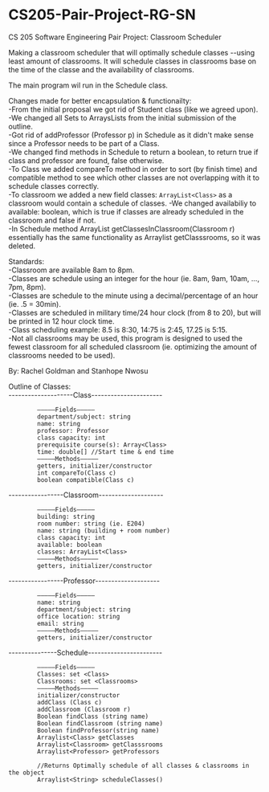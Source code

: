 # CS205-Pair-Project-RG-SN
CS 205 Software Engineering Pair Project: Classroom Scheduler

Making a classroom scheduler that will optimally schedule classes --using least amount of classrooms. It will schedule classes in classrooms base on the time of the classe and the availability of classrooms.

The main program wil run in the Schedule class. 

Changes made for better encapsulation & functionailty:  
-From the initial proposal we got rid of Student class (like we agreed upon).  
-We changed all Sets to ArraysLists from the initial submission of the outline.  
-Got rid of addProfessor (Professor p) in Schedule as it didn't make sense since a Professor needs to be part of a Class.    
-We changed find methods in Schedule to return a boolean, to return true if class and professor are found, false otherwise.  
-To Class we added compareTo method in order to sort (by finish time) and compatible method to see which other classes are not overlapping with it to schedule classes correctly.  
-To classroom we added a new field classes: ```ArrayList<Class>``` as a classroom would contain a schedule of classes. 
-We changed availabiliy to available: boolean, which is true if classes are already scheduled in the classroom and false if not.   
-In Schedule method ArrayList<Class> getClassesInClassroom(Classroom r) essentially has the same functionality as Arraylist<Classroom> getClasssrooms, so it was deleted.

Standards:    
-Classroom are available 8am to 8pm.      
-Classes are schedule using an integer for the hour (ie. 8am, 9am, 10am, ..., 7pm, 8pm).     
-Classes are schedule to the minute using a decimal/percentage of an hour (ie. .5 = 30min).    
-Classes are scheduled in military time/24 hour clock (from 8 to 20), but will be printed in 12 hour clock time.  
-Class scheduling example: 8.5 is 8:30, 14:75 is 2:45, 17.25 is 5:15.   
-Not all classrooms may be used, this program is designed to used the fewest classroom for all scheduled classroom (ie. optimizing the amount of classrooms needed to be used).     

By: Rachel Goldman and Stanhope Nwosu

Outline of Classes:  
--------------------Class----------------------   
```
        —————Fields—————  
        department/subject: string  
        name: string  
        professor: Professor  
        class capacity: int  
        prerequisite course(s): Array<Class>  
        time: double[] //Start time & end time  
        —————Methods—————  
        getters, initializer/constructor
        int compareTo(Class c)
        boolean compatible(Class c)
 ```       
            
-----------------Classroom--------------------  
```
        —————Fields—————  
        building: string  
        room number: string (ie. E204)   
        name: string (building + room number)  
        class capacity: int  
        available: boolean    
        classes: ArrayList<Class>
        —————Methods—————  
        getters, initializer/constructor  
```
  
-----------------Professor--------------------  
```
        —————Fields—————  
        name: string  
        department/subject: string
        office location: string  
        email: string      
        —————Methods—————  
        getters, initializer/constructor  
```
  
---------------Schedule----------------------- 
```
        —————Fields—————  
        Classes: set <Class>  
        Classrooms: set <Classrooms>    
        —————Methods—————  
        initializer/constructor
        addClass (Class c)             
        addClassroom (Classroom r)  
        Boolean findClass (string name) 
        Boolean findClassroom (string name)  
        Boolean findProfessor(string name) 
        Arraylist<Class> getClasses 
        Arraylist<Classroom> getClasssrooms
        Arraylist<Professor> getProfessors
        
        //Returns Optimally schedule of all classes & classrooms in the object    
        Arraylist<String> scheduleClasses()  
    
```
